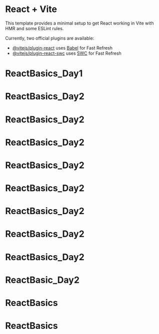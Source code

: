 # React + Vite

This template provides a minimal setup to get React working in Vite with HMR and some ESLint rules.

Currently, two official plugins are available:

- [@vitejs/plugin-react](https://github.com/vitejs/vite-plugin-react/blob/main/packages/plugin-react/README.md) uses [Babel](https://babeljs.io/) for Fast Refresh
- [@vitejs/plugin-react-swc](https://github.com/vitejs/vite-plugin-react-swc) uses [SWC](https://swc.rs/) for Fast Refresh
# ReactBasics_Day1
# ReactBasics_Day2
# ReactBasics_Day2
# ReactBasics_Day2
# ReactBasics_Day2
# ReactBasics_Day2
# ReactBasics_Day2
# ReactBasics_Day2
# ReactBasics_Day2
# ReactBasic_Day2
# ReactBasics
# ReactBasics
